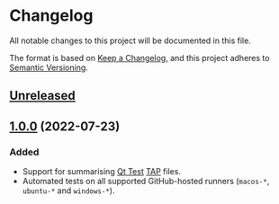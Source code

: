# Changelog

All notable changes to this project will be documented in this file.

The format is based on [Keep a Changelog](https://keepachangelog.com/en/1.0.0/),
and this project adheres to [Semantic Versioning](https://semver.org/spec/v2.0.0.html).

## [Unreleased]

## [1.0.0] (2022-07-23)

### Added
- Support for summarising [Qt Test] [TAP] files.
- Automated tests on all supported GitHub-hosted runners (`macos-*`, `ubuntu-*` and `windows-*`).

[unreleased]: https://github.com/pcolby/tap-summary/compare/v1.0.0...HEAD
[1.0.0]: https://github.com/pcolby/tap-summary/releases/tag/v1.0.0

[TAP]: https://testanything.org/ "Test Anything Protocol"
[Qt Test]: https://doc.qt.io/qt-6/qtest-overview.html "Qt Test Overview"
